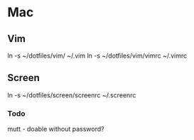 # Mac

## Vim
ln -s ~/dotfiles/vim/ ~/.vim
ln -s ~/dotfiles/vim/vimrc ~/.vimrc

## Screen
ln -s ~/dotfiles/screen/screenrc ~/.screenrc

### Todo
mutt - doable without password?

